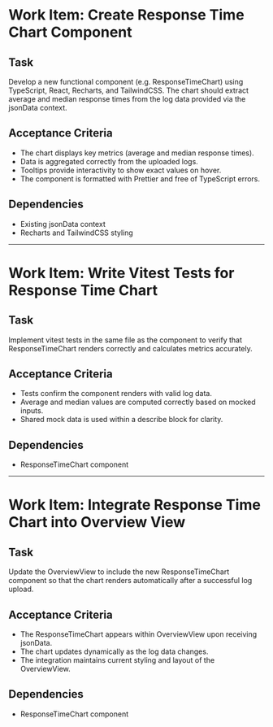 # Work Item: Create Response Time Chart Component

## Task
Develop a new functional component (e.g. ResponseTimeChart) using TypeScript, React, Recharts, and TailwindCSS. The chart should extract average and median response times from the log data provided via the jsonData context.

## Acceptance Criteria
- The chart displays key metrics (average and median response times).
- Data is aggregated correctly from the uploaded logs.
- Tooltips provide interactivity to show exact values on hover.
- The component is formatted with Prettier and free of TypeScript errors.

## Dependencies
- Existing jsonData context
- Recharts and TailwindCSS styling

---

# Work Item: Write Vitest Tests for Response Time Chart

## Task
Implement vitest tests in the same file as the component to verify that ResponseTimeChart renders correctly and calculates metrics accurately.

## Acceptance Criteria
- Tests confirm the component renders with valid log data.
- Average and median values are computed correctly based on mocked inputs.
- Shared mock data is used within a describe block for clarity.

## Dependencies
- ResponseTimeChart component

---

# Work Item: Integrate Response Time Chart into Overview View

## Task
Update the OverviewView to include the new ResponseTimeChart component so that the chart renders automatically after a successful log upload.

## Acceptance Criteria
- The ResponseTimeChart appears within OverviewView upon receiving jsonData.
- The chart updates dynamically as the log data changes.
- The integration maintains current styling and layout of the OverviewView.

## Dependencies
- ResponseTimeChart component
